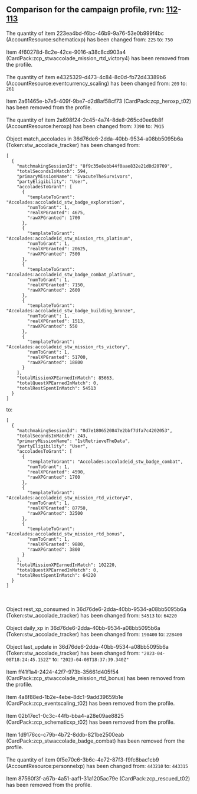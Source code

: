## Comparison for the campaign profile, rvn: [112](https://github.com/PRO100KatYT/FortniteProfileRevisions/tree/main/profiles/campaign/112%20campaign.json)-[113](https://github.com/PRO100KatYT/FortniteProfileRevisions/tree/main/profiles/campaign/113%20campaign.json)

The quantity of item 223ea4bd-f6bc-46b9-9a76-53e0b999f4bc (AccountResource:schematicxp) has been changed from: `225` to: `750`
<br><br>
Item 4f60278d-8c2e-42ce-9016-a38c8cd903a4 (CardPack:zcp_stwaccolade_mission_rtd_victory4) has been removed from the profile.
<br><br>
The quantity of item e4325329-d473-4c84-8c0d-fb72d43389b6 (AccountResource:eventcurrency_scaling) has been changed from: `209` to: `261`
<br><br>
Item 2a61465e-b7e5-409f-9be7-d2d8af58cf73 (CardPack:zcp_heroxp_t02) has been removed from the profile.
<br><br>
The quantity of item 2a698f24-2c45-4a74-8de8-265cd0ee9b8f (AccountResource:heroxp) has been changed from: `7390` to: `7915`
<br><br>
Object match_accolades in 36d76de6-2dda-40bb-9534-a08bb5095b6a (Token:stw_accolade_tracker) has been changed from:

```
[
  {
    "matchmakingSessionId": "8f9c35e8ebb44f0aae832e21d0d20709",
    "totalSecondsInMatch": 594,
    "primaryMissionName": "EvacuteTheSurvivors",
    "partyEligibility": "User",
    "accoladesToGrant": [
      {
        "templateToGrant": "Accolades:accoladeid_stw_badge_exploration",
        "numToGrant": 1,
        "realXPGranted": 4675,
        "rawXPGranted": 1700
      },
      {
        "templateToGrant": "Accolades:accoladeid_stw_mission_rts_platinum",
        "numToGrant": 1,
        "realXPGranted": 20625,
        "rawXPGranted": 7500
      },
      {
        "templateToGrant": "Accolades:accoladeid_stw_badge_combat_platinum",
        "numToGrant": 1,
        "realXPGranted": 7150,
        "rawXPGranted": 2600
      },
      {
        "templateToGrant": "Accolades:accoladeid_stw_badge_building_bronze",
        "numToGrant": 1,
        "realXPGranted": 1513,
        "rawXPGranted": 550
      },
      {
        "templateToGrant": "Accolades:accoladeid_stw_mission_rts_victory",
        "numToGrant": 1,
        "realXPGranted": 51700,
        "rawXPGranted": 18800
      }
    ],
    "totalMissionXPEarnedInMatch": 85663,
    "totalQuestXPEarnedInMatch": 0,
    "totalRestSpentInMatch": 54513
  }
]
```

to:

```
[
  {
    "matchmakingSessionId": "0d7e1806520847e2bbf7dfa7c4202053",
    "totalSecondsInMatch": 243,
    "primaryMissionName": "1stRetrieveTheData",
    "partyEligibility": "User",
    "accoladesToGrant": [
      {
        "templateToGrant": "Accolades:accoladeid_stw_badge_combat",
        "numToGrant": 1,
        "realXPGranted": 4590,
        "rawXPGranted": 1700
      },
      {
        "templateToGrant": "Accolades:accoladeid_stw_mission_rtd_victory4",
        "numToGrant": 1,
        "realXPGranted": 87750,
        "rawXPGranted": 32500
      },
      {
        "templateToGrant": "Accolades:accoladeid_stw_mission_rtd_bonus",
        "numToGrant": 1,
        "realXPGranted": 9880,
        "rawXPGranted": 3800
      }
    ],
    "totalMissionXPEarnedInMatch": 102220,
    "totalQuestXPEarnedInMatch": 0,
    "totalRestSpentInMatch": 64220
  }
]
```

<br><br>
Object rest_xp_consumed in 36d76de6-2dda-40bb-9534-a08bb5095b6a (Token:stw_accolade_tracker) has been changed from: `54513` to: `64220`
<br><br>
Object daily_xp in 36d76de6-2dda-40bb-9534-a08bb5095b6a (Token:stw_accolade_tracker) has been changed from: `190400` to: `228400`
<br><br>
Object last_update in 36d76de6-2dda-40bb-9534-a08bb5095b6a (Token:stw_accolade_tracker) has been changed from: `"2023-04-08T18:24:45.152Z"` to: `"2023-04-08T18:37:39.340Z"`
<br><br>
Item ff41f1a4-2424-42f7-973b-35661d405f54 (CardPack:zcp_stwaccolade_mission_rtd_bonus) has been removed from the profile.
<br><br>
Item 4a8f88ed-1b2e-4ebe-8dc1-9add39659b1e (CardPack:zcp_eventscaling_t02) has been removed from the profile.
<br><br>
Item 02b17ec1-0c3c-44fb-bba4-a28e09ae8825 (CardPack:zcp_schematicxp_t02) has been removed from the profile.
<br><br>
Item 1d9176cc-c79b-4b72-8ddb-821be2500eab (CardPack:zcp_stwaccolade_badge_combat) has been removed from the profile.
<br><br>
The quantity of item 0f5e70c6-3b6c-4e72-87f3-f9fc8bac1cb9 (AccountResource:personnelxp) has been changed from: `443210` to: `443315`
<br><br>
Item 87560f3f-a67b-4a51-aaf1-31a1205ac79e (CardPack:zcp_rescued_t02) has been removed from the profile.
<br><br>
